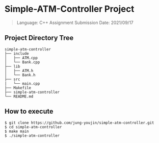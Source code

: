 # Simple-ATM-Controller Project

> Language: C++
> Assignment Submission Date: 2021/09/17

## Project Directory Tree

```
simple-atm-controller
├── include
│   ├── ATM.cpp
│   └── Bank.cpp
├── lib
│   ├── ATM.h
│   └── Bank.h
├── src
|   └── main.cpp
├── Makefile
├── simple-atm-controller
└── README.md
```
## How to execute

```
$ git clone https://github.com/jung-youjin/simple-atm-controller.git
$ cd simple-atm-controller
$ make main
$ ./simple-atm-controller
```
